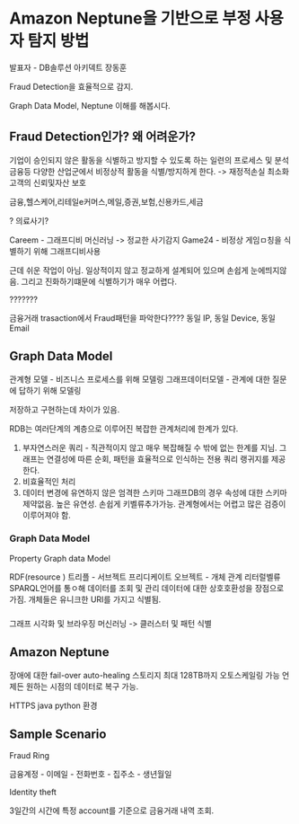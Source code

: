 # Amazon Neptune을 기반으로 부정 사용자 탐지 방법

발표자 - DB솔루션 아키덱트 장동훈

Fraud Detection을 효율적으로 감지.

Graph Data Model, Neptune 이해를 해봅시다.

## Fraud Detection인가? 왜 어려운가?

기업이 승인되지 않은 활동을 식별하고 방지할 수 있도록 하는 일련의 프로세스 및 분석
금융등 다양한 산업군에서 비정상적 활동을 식별/방지하게 한다.
-> 재정적손실 최소화 고객의 신뢰및자산 보호

금융,헬스케어,리테일e커머스,메일,증권,보험,신용카드,세금

? 의료사기?

Careem - 그래프디비 머신러닝 -> 정교한 사기감지
Game24 - 비정상 게임ㅁ칭을 식별하기 위해 그래프디비사용

근데 쉬운 작업이 아님. 일상적이지 않고 정교하게 설계되어 있으며 손쉽게 눈에띄지않음.
그리고 진화하기떄문에 식별하기가 매우 어렵다.

???????

금융거래 trasaction에서 Fraud패턴을 파악한다????
동일 IP, 동일 Device, 동일 Email

## Graph Data Model

관계형 모델 - 비즈니스 프로세스를 위해 모델링
그래프데이터모델 - 관계에 대한 질문에 답하기 위해 모델링

저장하고 구현하는데 차이가 있음.

RDB는 여러단계의 계층으로 이루어진 복잡한 관계처리에 한계가 있다.

1. 부자연스러운 쿼리 - 직관적이지 않고 매우 복잡해질 수 밖에 없는 한계를 지님.
	그래프는 연결성에 따른 순회, 패턴을 효율적으로 인식하는 전용 쿼리 랭귀지를 제공한다.
2. 비효율적인 처리
3. 데이터 변경에 유연하지 않은 엄격한 스키마
	그래프DB의 경우 속성에 대한 스키마제약없음. 높은 유연성. 손쉽게 키벨류추가가능.
	관계형에서는 어렵고 많은 검증이 이루어져야 함.

### Graph Data Model

Property Graph data Model



RDF(resource )
트리플 - 서브젝트 프리디케이트 오브젝트 - 개체 관계 리터럴벨류
SPARQL언어를 통ㅇ해 데이터를 조회 및 관리
데이터에 대한 상호호환성을 장점으로 가짐.
개체들은 유니크한 URI를 가지고 식별됨.

###

그래프 시각화 및 브라우징
머신러닝 -> 클러스터 및 패턴 식별

## Amazon Neptune

장애에 대한 fail-over
auto-healing
스토리지 최대 128TB까지 오토스케일링 가능
언제든 원하는 시점의 데이터로 복구 가능.

HTTPS java python 환경


## Sample Scenario

Fraud Ring

금융계정
	- 이메일
	- 전화번호
	- 집주소
	- 생년월일

Identity theft

3일간의 시간에 특정 account를 기준으로 금융거래 내역 조회.
